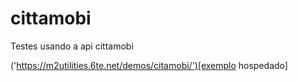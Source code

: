 # cittamobi
Testes usando a api cittamobi

('https://m2utilities.6te.net/demos/citamobi/')[exemplo hospedado]
